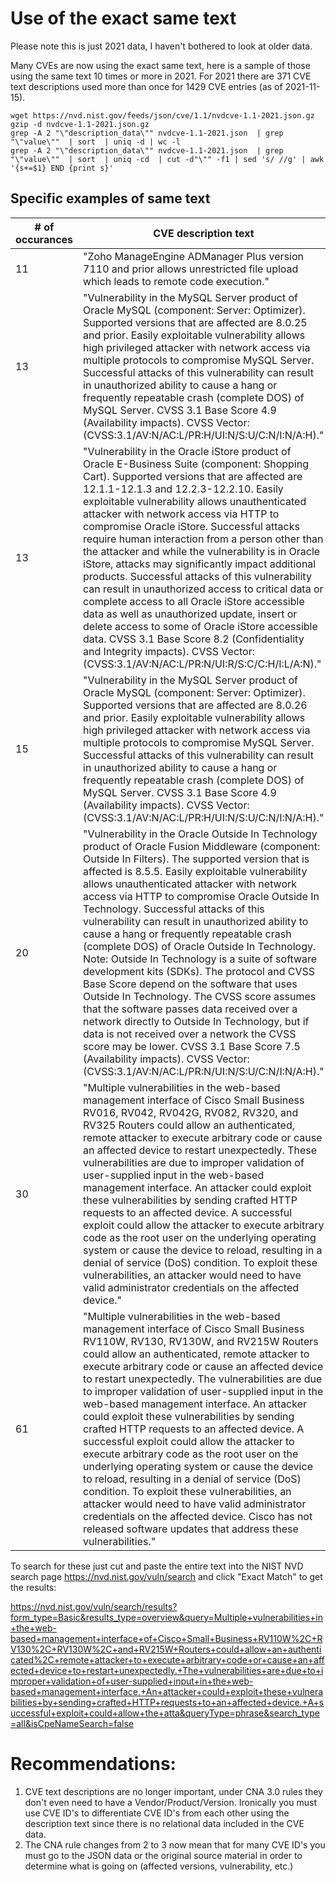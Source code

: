 # Use of the exact same text

Please note this is just 2021 data, I haven't bothered to look at older data.

Many CVEs are now using the exact same text, here is a sample of those using the same text 10 times or more in 2021. For 2021 there are 371 CVE text descriptions used more than once for 1429 CVE entries (as of 2021-11-15).

```
wget https://nvd.nist.gov/feeds/json/cve/1.1/nvdcve-1.1-2021.json.gz
gzip -d nvdcve-1.1-2021.json.gz
grep -A 2 "\"description_data\"" nvdcve-1.1-2021.json  | grep "\"value\""  | sort  | uniq -d | wc -l
grep -A 2 "\"description_data\"" nvdcve-1.1-2021.json  | grep "\"value\""  | sort  | uniq -cd  | cut -d"\"" -f1 | sed 's/ //g' | awk '{s+=$1} END {print s}'
```

## Specific examples of same text

|# of occurances  | CVE description text |
| ------------- | ------------- |
|11|"Zoho ManageEngine ADManager Plus version 7110 and prior allows unrestricted file upload which leads to remote code execution."|
|13|"Vulnerability in the MySQL Server product of Oracle MySQL (component: Server: Optimizer). Supported versions that are affected are 8.0.25 and prior. Easily exploitable vulnerability allows high privileged attacker with network access via multiple protocols to compromise MySQL Server. Successful attacks of this vulnerability can result in unauthorized ability to cause a hang or frequently repeatable crash (complete DOS) of MySQL Server. CVSS 3.1 Base Score 4.9 (Availability impacts). CVSS Vector: (CVSS:3.1/AV:N/AC:L/PR:H/UI:N/S:U/C:N/I:N/A:H)."|
|13|"Vulnerability in the Oracle iStore product of Oracle E-Business Suite (component: Shopping Cart). Supported versions that are affected are 12.1.1-12.1.3 and 12.2.3-12.2.10. Easily exploitable vulnerability allows unauthenticated attacker with network access via HTTP to compromise Oracle iStore. Successful attacks require human interaction from a person other than the attacker and while the vulnerability is in Oracle iStore, attacks may significantly impact additional products. Successful attacks of this vulnerability can result in unauthorized access to critical data or complete access to all Oracle iStore accessible data as well as unauthorized update, insert or delete access to some of Oracle iStore accessible data. CVSS 3.1 Base Score 8.2 (Confidentiality and Integrity impacts). CVSS Vector: (CVSS:3.1/AV:N/AC:L/PR:N/UI:R/S:C/C:H/I:L/A:N)."|
|15|"Vulnerability in the MySQL Server product of Oracle MySQL (component: Server: Optimizer). Supported versions that are affected are 8.0.26 and prior. Easily exploitable vulnerability allows high privileged attacker with network access via multiple protocols to compromise MySQL Server. Successful attacks of this vulnerability can result in unauthorized ability to cause a hang or frequently repeatable crash (complete DOS) of MySQL Server. CVSS 3.1 Base Score 4.9 (Availability impacts). CVSS Vector: (CVSS:3.1/AV:N/AC:L/PR:H/UI:N/S:U/C:N/I:N/A:H)."|
|20|"Vulnerability in the Oracle Outside In Technology product of Oracle Fusion Middleware (component: Outside In Filters). The supported version that is affected is 8.5.5. Easily exploitable vulnerability allows unauthenticated attacker with network access via HTTP to compromise Oracle Outside In Technology. Successful attacks of this vulnerability can result in unauthorized ability to cause a hang or frequently repeatable crash (complete DOS) of Oracle Outside In Technology. Note: Outside In Technology is a suite of software development kits (SDKs). The protocol and CVSS Base Score depend on the software that uses Outside In Technology. The CVSS score assumes that the software passes data received over a network directly to Outside In Technology, but if data is not received over a network the CVSS score may be lower. CVSS 3.1 Base Score 7.5 (Availability impacts). CVSS Vector: (CVSS:3.1/AV:N/AC:L/PR:N/UI:N/S:U/C:N/I:N/A:H)."|
|30|"Multiple vulnerabilities in the web-based management interface of Cisco Small Business RV016, RV042, RV042G, RV082, RV320, and RV325 Routers could allow an authenticated, remote attacker to execute arbitrary code or cause an affected device to restart unexpectedly. These vulnerabilities are due to improper validation of user-supplied input in the web-based management interface. An attacker could exploit these vulnerabilities by sending crafted HTTP requests to an affected device. A successful exploit could allow the attacker to execute arbitrary code as the root user on the underlying operating system or cause the device to reload, resulting in a denial of service (DoS) condition. To exploit these vulnerabilities, an attacker would need to have valid administrator credentials on the affected device."|
|61|"Multiple vulnerabilities in the web-based management interface of Cisco Small Business RV110W, RV130, RV130W, and RV215W Routers could allow an authenticated, remote attacker to execute arbitrary code or cause an affected device to restart unexpectedly. The vulnerabilities are due to improper validation of user-supplied input in the web-based management interface. An attacker could exploit these vulnerabilities by sending crafted HTTP requests to an affected device. A successful exploit could allow the attacker to execute arbitrary code as the root user on the underlying operating system or cause the device to reload, resulting in a denial of service (DoS) condition. To exploit these vulnerabilities, an attacker would need to have valid administrator credentials on the affected device. Cisco has not released software updates that address these vulnerabilities."|

To search for these just cut and paste the entire text into the NIST NVD search page https://nvd.nist.gov/vuln/search and click "Exact Match" to get the results: 

https://nvd.nist.gov/vuln/search/results?form_type=Basic&results_type=overview&query=Multiple+vulnerabilities+in+the+web-based+management+interface+of+Cisco+Small+Business+RV110W%2C+RV130%2C+RV130W%2C+and+RV215W+Routers+could+allow+an+authenticated%2C+remote+attacker+to+execute+arbitrary+code+or+cause+an+affected+device+to+restart+unexpectedly.+The+vulnerabilities+are+due+to+improper+validation+of+user-supplied+input+in+the+web-based+management+interface.+An+attacker+could+exploit+these+vulnerabilities+by+sending+crafted+HTTP+requests+to+an+affected+device.+A+successful+exploit+could+allow+the+atta&queryType=phrase&search_type=all&isCpeNameSearch=false

# Recommendations:

1. CVE text descriptions are no longer important, under CNA 3.0 rules they don't even need to have a Vendor/Product/Version. Ironically you must use CVE ID's to differentiate CVE ID's from each other using the description text since there is no relational data included in the CVE data.
2. The CNA rule changes from 2 to 3 now mean that for many CVE ID's you must go to the JSON data or the original source material in order to determine what is going on (affected versions, vulnerability, etc.)
